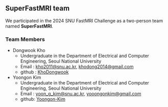 ## SuperFastMRI team
We participated in the 2024 SNU FastMRI Challenge as a two-person team named **SuperFastMRI**.

### Team Members
* Dongwook Kho
  - Undergraduate in the Department of Electrical and Computer Engineering, Seoul National University
  - Email : kho2011@snu.ac.kr, khodong2014@gmail.com
  - github : [KhoDongwook](https://github.com/KhoDongwook)
* Yoongon Kim
  - Undergraduate in the Department of Electrical and Computer Engineering, Seoul National University
  - Email : yoon_g_kim@snu.ac.kr, yooongonkim@gmail.com
  - github: [Yoongon-Kim](https://github.com/Yoongon-Kim)
